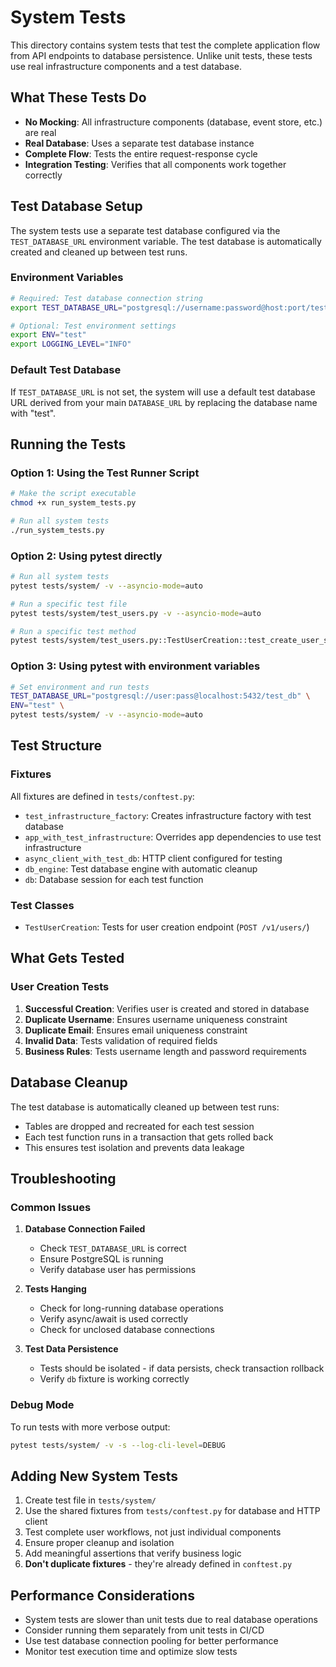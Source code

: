 # System Tests

This directory contains system tests that test the complete application flow from API endpoints to database persistence. Unlike unit tests, these tests use real infrastructure components and a test database.

## What These Tests Do

- **No Mocking**: All infrastructure components (database, event store, etc.) are real
- **Real Database**: Uses a separate test database instance
- **Complete Flow**: Tests the entire request-response cycle
- **Integration Testing**: Verifies that all components work together correctly

## Test Database Setup

The system tests use a separate test database configured via the `TEST_DATABASE_URL` environment variable. The test database is automatically created and cleaned up between test runs.

### Environment Variables

```bash
# Required: Test database connection string
export TEST_DATABASE_URL="postgresql://username:password@host:port/test_database_name"

# Optional: Test environment settings
export ENV="test"
export LOGGING_LEVEL="INFO"
```

### Default Test Database

If `TEST_DATABASE_URL` is not set, the system will use a default test database URL derived from your main `DATABASE_URL` by replacing the database name with "test".

## Running the Tests

### Option 1: Using the Test Runner Script

```bash
# Make the script executable
chmod +x run_system_tests.py

# Run all system tests
./run_system_tests.py
```

### Option 2: Using pytest directly

```bash
# Run all system tests
pytest tests/system/ -v --asyncio-mode=auto

# Run a specific test file
pytest tests/system/test_users.py -v --asyncio-mode=auto

# Run a specific test method
pytest tests/system/test_users.py::TestUserCreation::test_create_user_success -v --asyncio-mode=auto
```

### Option 3: Using pytest with environment variables

```bash
# Set environment and run tests
TEST_DATABASE_URL="postgresql://user:pass@localhost:5432/test_db" \
ENV="test" \
pytest tests/system/ -v --asyncio-mode=auto
```

## Test Structure

### Fixtures

All fixtures are defined in `tests/conftest.py`:

- `test_infrastructure_factory`: Creates infrastructure factory with test database
- `app_with_test_infrastructure`: Overrides app dependencies to use test infrastructure
- `async_client_with_test_db`: HTTP client configured for testing
- `db_engine`: Test database engine with automatic cleanup
- `db`: Database session for each test function

### Test Classes

- `TestUserCreation`: Tests for user creation endpoint (`POST /v1/users/`)

## What Gets Tested

### User Creation Tests

1. **Successful Creation**: Verifies user is created and stored in database
2. **Duplicate Username**: Ensures username uniqueness constraint
3. **Duplicate Email**: Ensures email uniqueness constraint
4. **Invalid Data**: Tests validation of required fields
5. **Business Rules**: Tests username length and password requirements

## Database Cleanup

The test database is automatically cleaned up between test runs:

- Tables are dropped and recreated for each test session
- Each test function runs in a transaction that gets rolled back
- This ensures test isolation and prevents data leakage

## Troubleshooting

### Common Issues

1. **Database Connection Failed**
   - Check `TEST_DATABASE_URL` is correct
   - Ensure PostgreSQL is running
   - Verify database user has permissions

2. **Tests Hanging**
   - Check for long-running database operations
   - Verify async/await is used correctly
   - Check for unclosed database connections

3. **Test Data Persistence**
   - Tests should be isolated - if data persists, check transaction rollback
   - Verify `db` fixture is working correctly

### Debug Mode

To run tests with more verbose output:

```bash
pytest tests/system/ -v -s --log-cli-level=DEBUG
```

## Adding New System Tests

1. Create test file in `tests/system/`
2. Use the shared fixtures from `tests/conftest.py` for database and HTTP client
3. Test complete user workflows, not just individual components
4. Ensure proper cleanup and isolation
5. Add meaningful assertions that verify business logic
6. **Don't duplicate fixtures** - they're already defined in `conftest.py`

## Performance Considerations

- System tests are slower than unit tests due to real database operations
- Consider running them separately from unit tests in CI/CD
- Use test database connection pooling for better performance
- Monitor test execution time and optimize slow tests
